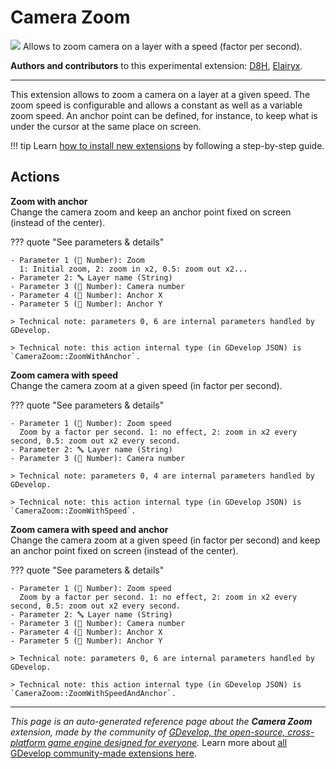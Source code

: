 # Camera Zoom

<img src="https://resources.gdevelop-app.com/assets/Icons/Line Hero Pack/Master/SVG/UI Essentials/UI Essentials_zoom_in_plus.svg" class="extension-icon"></img>
Allows to zoom camera on a layer with a speed (factor per second).

**Authors and contributors** to this experimental extension: [D8H](https://gd.games/D8H), [Elairyx](https://gd.games/Elairyx).

---

This extension allows to zoom a camera on a layer at a given speed. The zoom speed is configurable and allows a constant as well as a variable zoom speed. An anchor point can be defined, for instance, to keep what is under the cursor at the same place on screen.

!!! tip
    Learn [how to install new extensions](/gdevelop5/extensions/search) by following a step-by-step guide.

## Actions

**Zoom with anchor**  
Change the camera zoom and keep an anchor point fixed on screen (instead of the center).

??? quote "See parameters & details"

    - Parameter 1 (🔢 Number): Zoom
      1: Initial zoom, 2: zoom in x2, 0.5: zoom out x2...
    - Parameter 2: 🔤 Layer name (String)
    - Parameter 3 (🔢 Number): Camera number
    - Parameter 4 (🔢 Number): Anchor X
    - Parameter 5 (🔢 Number): Anchor Y

    > Technical note: parameters 0, 6 are internal parameters handled by GDevelop.

    > Technical note: this action internal type (in GDevelop JSON) is `CameraZoom::ZoomWithAnchor`.

**Zoom camera with speed**  
Change the camera zoom at a given speed (in factor per second).

??? quote "See parameters & details"

    - Parameter 1 (🔢 Number): Zoom speed
      Zoom by a factor per second. 1: no effect, 2: zoom in x2 every second, 0.5: zoom out x2 every second.
    - Parameter 2: 🔤 Layer name (String)
    - Parameter 3 (🔢 Number): Camera number

    > Technical note: parameters 0, 4 are internal parameters handled by GDevelop.

    > Technical note: this action internal type (in GDevelop JSON) is `CameraZoom::ZoomWithSpeed`.

**Zoom camera with speed and anchor**  
Change the camera zoom at a given speed (in factor per second) and keep an anchor point fixed on screen (instead of the center).

??? quote "See parameters & details"

    - Parameter 1 (🔢 Number): Zoom speed
      Zoom by a factor per second. 1: no effect, 2: zoom in x2 every second, 0.5: zoom out x2 every second.
    - Parameter 2: 🔤 Layer name (String)
    - Parameter 3 (🔢 Number): Camera number
    - Parameter 4 (🔢 Number): Anchor X
    - Parameter 5 (🔢 Number): Anchor Y

    > Technical note: parameters 0, 6 are internal parameters handled by GDevelop.

    > Technical note: this action internal type (in GDevelop JSON) is `CameraZoom::ZoomWithSpeedAndAnchor`.




---

*This page is an auto-generated reference page about the **Camera Zoom** extension, made by the community of [GDevelop, the open-source, cross-platform game engine designed for everyone](https://gdevelop.io/).* Learn more about [all GDevelop community-made extensions here](/gdevelop5/extensions).